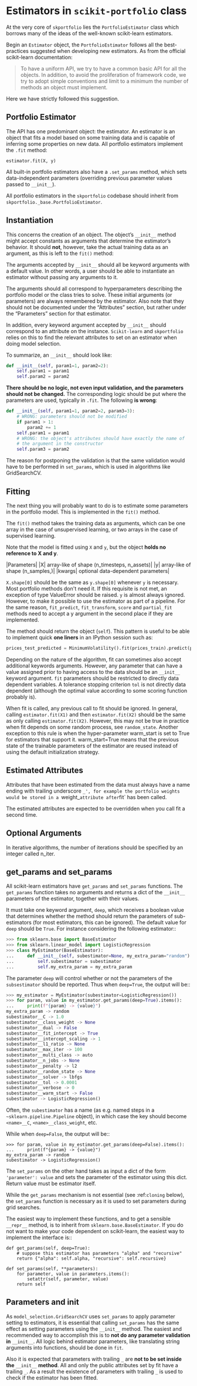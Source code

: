 # Estimators in `scikit-portfolio` class

At the very core of `skportfolio` lies the `PortfolioEstimator` class which borrows many of the ideas of the well-known scikit-learn estimators.

Begin an `Estimator` object, the `PortfolioEstimator` follows all the best-practices suggested when developing new estimators. 
As from the official scikit-learn documentation:

> To have a uniform API, we try to have a common basic API for all the objects. In addition, to avoid the proliferation of framework code, we try to adopt simple conventions and limit to a minimum the number of methods an object must implement.

Here we have strictly followed this suggestion.

## Portfolio Estimator 
The API has one predominant object: the estimator.
An estimator is an object that fits a model based on some training data and is capable of inferring some properties on new data. All portfolio estimators implement the `.fit` method:

```
estimator.fit(X, y)
``` 

All built-in portfolio estimators also have a `.set_params` method, which sets data-independent parameters (overriding previous parameter values passed to `__init__`).

All portfolio estimators in the `skportfolio` codebase should inherit from `skportfolio._base.PortfolioEstimator`.

## Instantiation
This concerns the creation of an object. The object’s `__init__` method might accept constants as arguments that determine the estimator’s behavior. It should **not**, however, take the actual training data as an argument, as this is left to the `fit()` method:

The arguments accepted by `__init__` should all be keyword arguments with a default value.
In other words, a user should be able to instantiate an estimator without passing any arguments to it.

The arguments should all correspond to hyperparameters describing the portfolio model or the class tries to solve.
These initial arguments (or parameters) are always remembered by the estimator.
Also note that they should not be documented under the “Attributes” section, but rather under the “Parameters” section for that estimator.

In addition, every keyword argument accepted by `__init__` should correspond to an attribute on the instance.
`Scikit-learn` and `skportfolio` relies on this to find the relevant attributes to set on an estimator when doing model selection.

To summarize, an `__init__` should look like:

```python
def __init__(self, param1=1, param2=2):
    self.param1 = param1
    self.param2 = param2
```

**There should be no logic, not even input validation, and the parameters should not be changed.**
The corresponding logic should be put where the parameters are used, typically in `.fit`.
The following **is wrong**:

```python
def __init__(self, param1=1, param2=2, param3=3):
    # WRONG: parameters should not be modified
    if param1 > 1:
        param2 += 1
    self.param1 = param1
    # WRONG: the object's attributes should have exactly the name of
    # the argument in the constructor
    self.param3 = param2
```

The reason for postponing the validation is that the same validation would have to be performed in `set_params`, which is used in algorithms like GridSearchCV.

## Fitting
The next thing you will probably want to do is to estimate some parameters in the portfolio model.
This is implemented in the `fit()` method.

The `fit()` method takes the training data as arguments, which can be one array in the case of unsupervised learning, or two arrays in the case of supervised learning.

Note that the model is fitted using `X` and `y`, but the object **holds no reference to X and y**.

|Parameters|
|X| array-like of shape (n_timesteps, n_assets)|
|y| array-like of shape (n_samples,)|
|kwargs| optional data-dependent parameters|

`X.shape[0]` should be the same as `y.shape[0]` whenever `y` is necessary. Most portfolio methods don't need it.
If this requisite is not met, an exception of type ValueError should be raised.
`y` is almost always ignored. However, to make it possible to use the estimator as part of a pipeline.
For the same reason, `fit_predict`, `fit_transform`, `score` and `partial_fit` methods need to accept a y argument in the second place if they are implemented.

The method should return the object (`self`). This pattern is useful to be able to implement quick **one liners** in an IPython session such as:

```python
prices_test_predicted = MinimumVolatility().fit(prices_train).predict(prices_test)
```

Depending on the nature of the algorithm, fit can sometimes also accept additional keywords arguments. However, any parameter that can have a value assigned prior to having access to the data should be an `__init__` keyword argument.
`fit` parameters should be restricted to directly data dependent variables. A tolerance stopping criterion `tol` is not directly data dependent (although the optimal value according to some scoring function probably is).

When fit is called, any previous call to fit should be ignored. 
In general, calling `estimator.fit(X1)` and then `estimator.fit(X2)` should be the same as only calling `estimator.fit(X2)`.
However, this may not be true in practice when fit depends on some random process, see `random_state`.
Another exception to this rule is when the hyper-parameter warm_start is set to True for estimators that support it. warm_start=True means that the previous state of the trainable parameters of the estimator are reused instead of using the default initialization strategy.

## Estimated Attributes
Attributes that have been estimated from the data must always have a name ending with trailing underscore `_', for example the portfolio weights would be stored in a `weight_` attribute after `fit` has been called.

The estimated attributes are expected to be overridden when you call fit a second time.

## Optional Arguments
In iterative algorithms, the number of iterations should be specified by an integer called n_iter.

## get_params and set_params

All scikit-learn estimators have ``get_params`` and ``set_params`` functions.
The ``get_params`` function takes no arguments and returns a dict of the
``__init__`` parameters of the estimator, together with their values.

It must take one keyword argument, ``deep``, which receives a boolean value
that determines whether the method should return the parameters of
sub-estimators (for most estimators, this can be ignored). The default value
for ``deep`` should be `True`. For instance considering the following
estimator::

```python
>>> from sklearn.base import BaseEstimator
>>> from sklearn.linear_model import LogisticRegression
>>> class MyEstimator(BaseEstimator):
...     def __init__(self, subestimator=None, my_extra_param="random"):
...         self.subestimator = subestimator
...         self.my_extra_param = my_extra_param
```

The parameter `deep` will control whether or not the parameters of the
`subsestimator` should be reported. Thus when `deep=True`, the output will be::

```python
>>> my_estimator = MyEstimator(subestimator=LogisticRegression())
>>> for param, value in my_estimator.get_params(deep=True).items():
...     print(f"{param} -> {value}")
my_extra_param -> random
subestimator__C -> 1.0
subestimator__class_weight -> None
subestimator__dual -> False
subestimator__fit_intercept -> True
subestimator__intercept_scaling -> 1
subestimator__l1_ratio -> None
subestimator__max_iter -> 100
subestimator__multi_class -> auto
subestimator__n_jobs -> None
subestimator__penalty -> l2
subestimator__random_state -> None
subestimator__solver -> lbfgs
subestimator__tol -> 0.0001
subestimator__verbose -> 0
subestimator__warm_start -> False
subestimator -> LogisticRegression()
```

Often, the `subestimator` has a name (as e.g. named steps in a
`~sklearn.pipeline.Pipeline` object), in which case the key should
become `<name>__C`, `<name>__class_weight`, etc.

While when `deep=False`, the output will be::

    >>> for param, value in my_estimator.get_params(deep=False).items():
    ...     print(f"{param} -> {value}")
    my_extra_param -> random
    subestimator -> LogisticRegression()

The ``set_params`` on the other hand takes as input a dict of the form
``'parameter': value`` and sets the parameter of the estimator using this dict.
Return value must be estimator itself.

While the ``get_params`` mechanism is not essential (see :ref:`cloning` below),
the ``set_params`` function is necessary as it is used to set parameters during
grid searches.

The easiest way to implement these functions, and to get a sensible
``__repr__`` method, is to inherit from ``sklearn.base.BaseEstimator``. If you
do not want to make your code dependent on scikit-learn, the easiest way to
implement the interface is::

    def get_params(self, deep=True):
        # suppose this estimator has parameters "alpha" and "recursive"
        return {"alpha": self.alpha, "recursive": self.recursive}

    def set_params(self, **parameters):
        for parameter, value in parameters.items():
            setattr(self, parameter, value)
        return self


## Parameters and init

As `model_selection.GridSearchCV` uses ``set_params``
to apply parameter setting to estimators,
it is essential that calling ``set_params`` has the same effect
as setting parameters using the ``__init__`` method.
The easiest and recommended way to accomplish this is to
**not do any parameter validation in** ``__init__``.
All logic behind estimator parameters,
like translating string arguments into functions, should be done in ``fit``.

Also it is expected that parameters with trailing ``_`` are **not to be set
inside the** ``__init__`` **method**. All and only the public attributes set by
fit have a trailing ``_``. As a result the existence of parameters with
trailing ``_`` is used to check if the estimator has been fitted.
